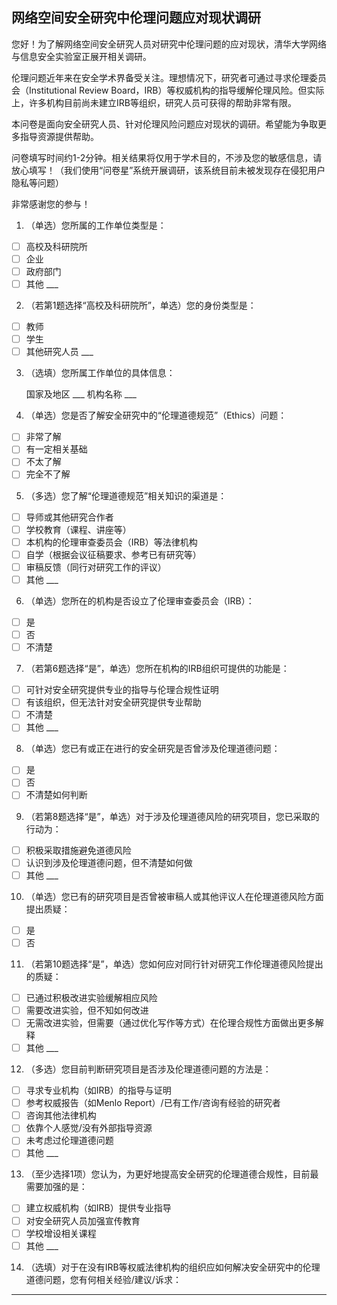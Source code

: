 ## 网络空间安全研究中伦理问题应对现状调研

您好！为了解网络空间安全研究人员对研究中伦理问题的应对现状，清华大学网络与信息安全实验室正展开相关调研。

伦理问题近年来在安全学术界备受关注。理想情况下，研究者可通过寻求伦理委员会（Institutional Review Board，IRB）等权威机构的指导缓解伦理风险。但实际上，许多机构目前尚未建立IRB等组织，研究人员可获得的帮助非常有限。

本问卷是面向安全研究人员、针对伦理风险问题应对现状的调研。希望能为争取更多指导资源提供帮助。

问卷填写时间约1-2分钟。相关结果将仅用于学术目的，不涉及您的敏感信息，请放心填写！（我们使用“问卷星”系统开展调研，该系统目前未被发现存在侵犯用户隐私等问题）

非常感谢您的参与！

1. （单选）您所属的工作单位类型是：

- [ ] 高校及科研院所
- [ ] 企业
- [ ] 政府部门
- [ ] 其他 ___

2. （若第1题选择“高校及科研院所”，单选）您的身份类型是：

- [ ] 教师
- [ ] 学生
- [ ] 其他研究人员 ___

3. （选填）您所属工作单位的具体信息：

   国家及地区 ___
   机构名称 ___

4. （单选）您是否了解安全研究中的“伦理道德规范”（Ethics）问题：

- [ ] 非常了解
- [ ] 有一定相关基础
- [ ] 不太了解
- [ ] 完全不了解

5. （多选）您了解“伦理道德规范”相关知识的渠道是：

- [ ] 导师或其他研究合作者
- [ ] 学校教育（课程、讲座等）
- [ ] 本机构的伦理审查委员会（IRB）等法律机构
- [ ] 自学（根据会议征稿要求、参考已有研究等）
- [ ] 审稿反馈（同行对研究工作的评议）
- [ ] 其他 ___

6. （单选）您所在的机构是否设立了伦理审查委员会（IRB）：

- [ ] 是
- [ ] 否
- [ ] 不清楚

7. （若第6题选择“是”，单选）您所在机构的IRB组织可提供的功能是：

- [ ] 可针对安全研究提供专业的指导与伦理合规性证明
- [ ] 有该组织，但无法针对安全研究提供专业帮助
- [ ] 不清楚
- [ ] 其他 ___

8. （单选）您已有或正在进行的安全研究是否曾涉及伦理道德问题：

- [ ] 是
- [ ] 否
- [ ] 不清楚如何判断

9. （若第8题选择“是”，单选）对于涉及伦理道德风险的研究项目，您已采取的行动为：

- [ ] 积极采取措施避免道德风险
- [ ] 认识到涉及伦理道德问题，但不清楚如何做
- [ ] 其他 ___

10. （单选）您已有的研究项目是否曾被审稿人或其他评议人在伦理道德风险方面提出质疑：

- [ ] 是
- [ ] 否

11. （若第10题选择“是”，单选）您如何应对同行针对研究工作伦理道德风险提出的质疑：

- [ ] 已通过积极改进实验缓解相应风险
- [ ] 需要改进实验，但不知如何改进
- [ ] 无需改进实验，但需要（通过优化写作等方式）在伦理合规性方面做出更多解释
- [ ] 其他 ___

12. （多选）您目前判断研究项目是否涉及伦理道德问题的方法是：

- [ ] 寻求专业机构（如IRB）的指导与证明
- [ ] 参考权威报告（如Menlo Report）/已有工作/咨询有经验的研究者
- [ ] 咨询其他法律机构
- [ ] 依靠个人感觉/没有外部指导资源
- [ ] 未考虑过伦理道德问题
- [ ] 其他 ___

13. （至少选择1项）您认为，为更好地提高安全研究的伦理道德合规性，目前最需要加强的是：

- [ ] 建立权威机构（如IRB）提供专业指导
- [ ] 对安全研究人员加强宣传教育
- [ ] 学校增设相关课程
- [ ] 其他 ___

14. （选填）对于在没有IRB等权威法律机构的组织应如何解决安全研究中的伦理道德问题，您有何相关经验/建议/诉求：

   ___











